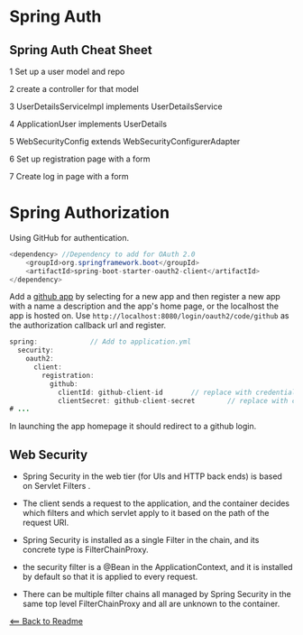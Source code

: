# Spring Auth

## Spring Auth Cheat Sheet

1 Set up a user model and repo

2 create a controller for that model

3  UserDetailsServiceImpl implements UserDetailsService

4 ApplicationUser implements UserDetails

5 WebSecurityConfig extends WebSecurityConfigurerAdapter

6 Set up registration page with a form

7 Create log in page with a form


# Spring Authorization

Using GitHub for authentication.

```java
<dependency> //Dependency to add for OAuth 2.0
	<groupId>org.springframework.boot</groupId>
	<artifactId>spring-boot-starter-oauth2-client</artifactId>
</dependency>
```

Add a [github app](https://github.com/settings/developers) by selecting for a new app and then register a new app with a name a description and the app's home page, or the localhost the app is hosted on. Use `http://localhost:8080/login/oauth2/code/github` as the authorization callback url and register.

```java
spring:             // Add to application.yml
  security:
    oauth2:
      client:
        registration:
          github:
            clientId: github-client-id       // replace with credentials from github
            clientSecret: github-client-secret        // replace with credentials from github
# ...
```

In launching the app homepage it should redirect to a github login.



## Web Security

 * Spring Security in the web tier (for UIs and HTTP back ends) is based on Servlet Filters .


* The client sends a request to the application, and the container decides which filters and which servlet apply to it based on the path of the request URI.


* Spring Security is installed as a single Filter in the chain, and its concrete type is FilterChainProxy.


* the security filter is a @Bean in the ApplicationContext, and it is installed by default so that it is applied to every request.


* There can be multiple filter chains all managed by Spring Security in the same top level FilterChainProxy and all are unknown to the container.


[<== Back to Readme](README.md)
